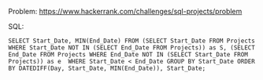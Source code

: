 Problem: https://www.hackerrank.com/challenges/sql-projects/problem

SQL:

``
SELECT Start_Date, MIN(End_Date) FROM
(SELECT Start_Date FROM Projects WHERE Start_Date NOT IN (SELECT End_Date FROM Projects)) as S,
(SELECT End_Date FROM Projects WHERE End_Date NOT IN (SELECT Start_Date FROM Projects)) as e 
WHERE Start_Date < End_Date
GROUP BY Start_Date
ORDER BY DATEDIFF(Day, Start_Date, MIN(End_Date)), Start_Date;
``
